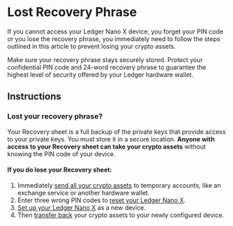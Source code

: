 # Lost Recovery Phrase

If you cannot access your Ledger Nano X device, you forget your PIN code or you lose the recovery phrase, you immediately need to follow the steps outlined in this article to prevent losing your crypto assets.

Make sure your recovery phrase stays securely stored. Protect your confidential PIN code and 24-word recovery phrase to guarantee the highest level of security offered by your Ledger hardware wallet.

## Instructions

### Lost your recovery phrase?

Your Recovery sheet is a full backup of the private keys that provide access to your private keys. You must store it in a secure location. **Anyone with access to your Recovery sheet can take your crypto assets** without knowing the PIN code of your device.

#### If you do lose your Recovery sheet:

1.  Immediately [send all your crypto assets](https://support.ledger.com/hc/en-us/articles/360019123593) to temporary accounts, like an exchange service or another hardware wallet.
2.  Enter three wrong PIN codes to [reset your Ledger Nano X](https://support.ledger.com/hc/en-us/articles/360017582434).
3.  [Set up your Ledger Nano X](https://support.ledger.com/hc/en-us/articles/360019095214) as a new device.
4.  Then [transfer back](https://support.ledger.com/hc/en-us/articles/360018969774) your crypto assets to your newly configured device.
